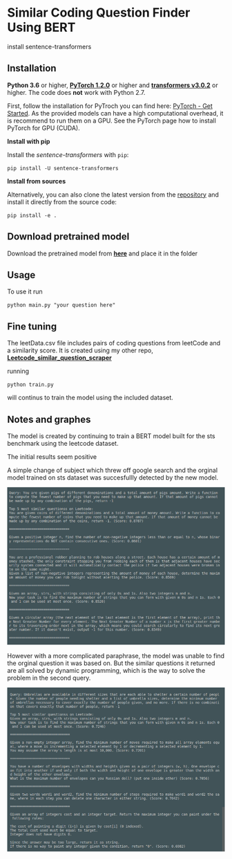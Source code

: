 # Similar Coding Question Finder Using BERT

install sentence-transformers
## Installation
**Python 3.6** or higher, **[PyTorch 1.2.0](https://pytorch.org/get-started/locally/)** or higher and **[transformers v3.0.2](https://github.com/huggingface/transformers)** or higher. The code does **not** work with Python 2.7.

First, follow the installation for PyTroch you can find here: [PyTorch - Get Started](https://pytorch.org/get-started/locally/). As the provided models can have a high computational overhead, it is recommend to run them on a GPU. See the PyTorch page how to install PyTorch for GPU (CUDA).


**Install with pip**

Install the *sentence-transformers* with `pip`:
```
pip install -U sentence-transformers
```

**Install from sources**

Alternatively, you can also clone the latest version from the [repository](https://github.com/UKPLab/sentence-transformers) and install it directly from the source code:
````
pip install -e .
```` 

## Download pretrained model

Download the pretrained model from  **[here](https://drive.google.com/drive/folders/1XJu0DMI1nZzjJKEqBfzx4ErHkGU_0jH6?usp=sharing)** and place it in the folder

## Usage

To use it run 
```
python main.py "your question here"
```


## Fine tuning

The leetData.csv file includes pairs of coding questions from leetCode and a similarity score. It is created using my other repo, **[Leetcode_similar_question_scraper](https://github.com/Ericxu19/Leetcode_similar_question_scraper.git)**

running 
```
python train.py
```
will continus to train the model using the included dataset.

## Notes and graphes

The model is created by continuing to train a BERT model built for the sts benchmark using the leetcode dataset. 

The initial results seem positive

A simple change of subject which threw off google search and the orginal model trained on sts dataset was succesfullly detected by the new model.

![](images/change-of-subject.png)

However with a more complicated paraphrase, the model was unable to find the orginal question it was based on. But the similar questions it returned are all solved by dynamic programming, which is the way to solve the problem in the second query.

![](images/para.png)
